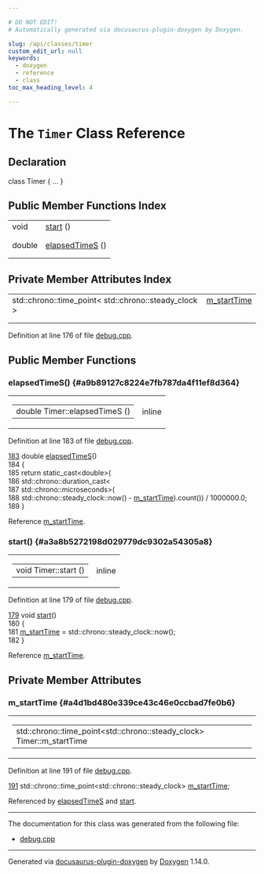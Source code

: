 ```yaml
---

# DO NOT EDIT!
# Automatically generated via docusaurus-plugin-doxygen by Doxygen.

slug: /api/classes/timer
custom_edit_url: null
keywords:
  - doxygen
  - reference
  - class
toc_max_heading_level: 4

---
```


<div class="doxyPage">

# The `Timer` Class Reference



## Declaration

<div class="doxyDeclaration">
class Timer { ... }
</div>

## Public Member Functions Index

<table class="doxyMembersIndex">

<tr class="doxyMemberIndexItem">
<td class="doxyMemberIndexItemType" align="left" valign="top">void</td>
<td class="doxyMemberIndexItemName" align="left" valign="top"><a href="#a3a8b5272198d029779dc9302a54305a8">start</a> ()</td>
</tr>
<tr class="doxyMemberIndexDescription">
<td class="doxyMemberIndexDescriptionLeft"></td>
<td class="doxyMemberIndexDescriptionRight">
</td>
</tr>
<tr class="doxyMemberIndexSeparator">
<td class="doxyMemberIndexSeparator" colspan="2"></td>
</tr>

<tr class="doxyMemberIndexItem">
<td class="doxyMemberIndexItemType" align="left" valign="top">double</td>
<td class="doxyMemberIndexItemName" align="left" valign="top"><a href="#a9b89127c8224e7fb787da4f11ef8d364">elapsedTimeS</a> ()</td>
</tr>
<tr class="doxyMemberIndexDescription">
<td class="doxyMemberIndexDescriptionLeft"></td>
<td class="doxyMemberIndexDescriptionRight">
</td>
</tr>
<tr class="doxyMemberIndexSeparator">
<td class="doxyMemberIndexSeparator" colspan="2"></td>
</tr>

</table>

## Private Member Attributes Index

<table class="doxyMembersIndex">

<tr class="doxyMemberIndexItem">
<td class="doxyMemberIndexItemType" align="left" valign="top">std::chrono::time_point&lt; std::chrono::steady_clock &gt;</td>
<td class="doxyMemberIndexItemName" align="left" valign="top"><a href="#a4d1bd480e339ce43c46e0ccbad7fe0b6">m_startTime</a></td>
</tr>
<tr class="doxyMemberIndexDescription">
<td class="doxyMemberIndexDescriptionLeft"></td>
<td class="doxyMemberIndexDescriptionRight">
</td>
</tr>
<tr class="doxyMemberIndexSeparator">
<td class="doxyMemberIndexSeparator" colspan="2"></td>
</tr>

</table>


<p>Definition at line 176 of file <a href="/web-doxygen/docs/api/files/src/debug-cpp">debug.cpp</a>.</p>


<div class="doxySectionDef">

## Public Member Functions

### elapsedTimeS() {#a9b89127c8224e7fb787da4f11ef8d364}

<div class="doxyMemberItem">
<div class="doxyMemberProto">
<table class="doxyMemberLabels">
<tr class="doxyMemberLabels">
<td class="doxyMemberLabelsLeft">
<table class="doxyMemberName">
<tr>
<td class="doxyMemberName">double Timer::elapsedTimeS ()</td>
</tr>
</table>
</td>
<td class="doxyMemberLabelsRight">
<span class="doxyMemberLabels">
<span class="doxyMemberLabel inline">inline</span>
</span>
</td>
</tr>
</table>
</div>
<div class="doxyMemberDoc">



<p>Definition at line 183 of file <a href="/web-doxygen/docs/api/files/src/debug-cpp">debug.cpp</a>.</p>


<div class="doxyProgramListing">

<div class="doxyCodeLine"><span class="doxyLineNumber"><a href="#a9b89127c8224e7fb787da4f11ef8d364">183</a></span><span class="doxyLineContent"><span class="doxyHighlight">    </span><span class="doxyHighlightKeywordType">double</span><span class="doxyHighlight"> <a href="#a9b89127c8224e7fb787da4f11ef8d364">elapsedTimeS</a>()</span></span></div>
<div class="doxyCodeLine"><span class="doxyLineNumber">184</span><span class="doxyLineContent"><span class="doxyHighlight">    {</span></span></div>
<div class="doxyCodeLine"><span class="doxyLineNumber">185</span><span class="doxyLineContent"><span class="doxyHighlight">      </span><span class="doxyHighlightKeywordFlow">return</span><span class="doxyHighlight"> </span><span class="doxyHighlightKeyword">static_cast&lt;</span><span class="doxyHighlightKeywordType">double</span><span class="doxyHighlightKeyword">&gt;</span><span class="doxyHighlight">(</span></span></div>
<div class="doxyCodeLine"><span class="doxyLineNumber">186</span><span class="doxyLineContent"><span class="doxyHighlight">              std::chrono::duration_cast&lt;</span></span></div>
<div class="doxyCodeLine"><span class="doxyLineNumber">187</span><span class="doxyLineContent"><span class="doxyHighlight">                  std::chrono::microseconds&gt;(</span></span></div>
<div class="doxyCodeLine"><span class="doxyLineNumber">188</span><span class="doxyLineContent"><span class="doxyHighlight">                  std::chrono::steady_clock::now() - <a href="#a4d1bd480e339ce43c46e0ccbad7fe0b6">m_startTime</a>).count()) / 1000000.0;</span></span></div>
<div class="doxyCodeLine"><span class="doxyLineNumber">189</span><span class="doxyLineContent"><span class="doxyHighlight">    }</span></span></div>

</div>


<p>Reference <a href="#a4d1bd480e339ce43c46e0ccbad7fe0b6">m_startTime</a>.</p>

</div>
</div>

### start() {#a3a8b5272198d029779dc9302a54305a8}

<div class="doxyMemberItem">
<div class="doxyMemberProto">
<table class="doxyMemberLabels">
<tr class="doxyMemberLabels">
<td class="doxyMemberLabelsLeft">
<table class="doxyMemberName">
<tr>
<td class="doxyMemberName">void Timer::start ()</td>
</tr>
</table>
</td>
<td class="doxyMemberLabelsRight">
<span class="doxyMemberLabels">
<span class="doxyMemberLabel inline">inline</span>
</span>
</td>
</tr>
</table>
</div>
<div class="doxyMemberDoc">



<p>Definition at line 179 of file <a href="/web-doxygen/docs/api/files/src/debug-cpp">debug.cpp</a>.</p>


<div class="doxyProgramListing">

<div class="doxyCodeLine"><span class="doxyLineNumber"><a href="#a3a8b5272198d029779dc9302a54305a8">179</a></span><span class="doxyLineContent"><span class="doxyHighlight">    </span><span class="doxyHighlightKeywordType">void</span><span class="doxyHighlight"> <a href="#a3a8b5272198d029779dc9302a54305a8">start</a>()</span></span></div>
<div class="doxyCodeLine"><span class="doxyLineNumber">180</span><span class="doxyLineContent"><span class="doxyHighlight">    {</span></span></div>
<div class="doxyCodeLine"><span class="doxyLineNumber">181</span><span class="doxyLineContent"><span class="doxyHighlight">      <a href="#a4d1bd480e339ce43c46e0ccbad7fe0b6">m_startTime</a> = std::chrono::steady_clock::now();</span></span></div>
<div class="doxyCodeLine"><span class="doxyLineNumber">182</span><span class="doxyLineContent"><span class="doxyHighlight">    }</span></span></div>

</div>


<p>Reference <a href="#a4d1bd480e339ce43c46e0ccbad7fe0b6">m_startTime</a>.</p>

</div>
</div>

</div>

<div class="doxySectionDef">

## Private Member Attributes

### m\_startTime {#a4d1bd480e339ce43c46e0ccbad7fe0b6}

<div class="doxyMemberItem">
<div class="doxyMemberProto">
<table class="doxyMemberLabels">
<tr class="doxyMemberLabels">
<td class="doxyMemberLabelsLeft">
<table class="doxyMemberName">
<tr>
<td class="doxyMemberName">std::chrono::time_point&lt;std::chrono::steady_clock&gt; Timer::m_startTime</td>
</tr>
</table>
</td>
</tr>
</table>
</div>
<div class="doxyMemberDoc">



<p>Definition at line 191 of file <a href="/web-doxygen/docs/api/files/src/debug-cpp">debug.cpp</a>.</p>


<div class="doxyProgramListing">

<div class="doxyCodeLine"><span class="doxyLineNumber"><a href="#a4d1bd480e339ce43c46e0ccbad7fe0b6">191</a></span><span class="doxyLineContent"><span class="doxyHighlight">    std::chrono::time_point&lt;std::chrono::steady_clock&gt; <a href="#a4d1bd480e339ce43c46e0ccbad7fe0b6">m_startTime</a>;</span></span></div>

</div>


<p>Referenced by <a href="#a9b89127c8224e7fb787da4f11ef8d364">elapsedTimeS</a> and <a href="#a3a8b5272198d029779dc9302a54305a8">start</a>.</p>

</div>
</div>

</div>

<hr/>

The documentation for this class was generated from the following file:

<ul>
<li><a href="/web-doxygen/docs/api/files/src/debug-cpp">debug.cpp</a></li>
</ul>

<hr/>

<p class="doxyGeneratedBy">Generated via <a href="https://github.com/xpack/docusaurus-plugin-doxygen">docusaurus-plugin-doxygen</a> by <a href="https://www.doxygen.nl">Doxygen</a> 1.14.0.</p>

</div>
